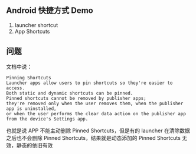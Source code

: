 ## Android 快捷方式 Demo

1. launcher shortcut
2. App Shortcuts

## 问题

文档中说：

    Pinning Shortcuts
    Launcher apps allow users to pin shortcuts so they're easier to access.
    Both static and dynamic shortcuts can be pinned.
    Pinned shortcuts cannot be removed by publisher apps;
    they're removed only when the user removes them, when the publisher app is uninstalled,
    or when the user performs the clear data action on the publisher app from the device's Settings app.

也就是说 APP 不能主动删除 Pinned Shortcuts，但是有的 launcher 在清除数据之后也不会删除 Pinned Shortcuts，结果就是动态添加的 Pinned Shortcuts 无效，静态的依旧有效

